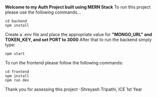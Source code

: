 **Welcome to my Auth Project built using MERN Stack**
To run this project please use the following commands...
```
cd backend
npm install
```
Create a .env file and place the appropriate value for **"MONGO_URL" and TOKEN_KEY, and set PORT to 3000**
After that to run the backend simply type: 
```
npm start
```
To run the frontend please follow the following commands:
```
cd frontend
npm install
npm run dev
```
Thank you for assessing this project
-Shreyash Tripathi, ICE 1st Year